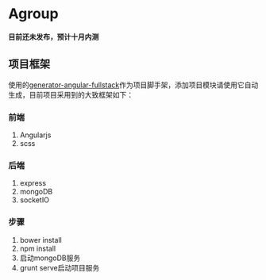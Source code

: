 # Agroup

**目前还未发布，预计十月内测**

## 项目框架

使用的[generator-angular-fullstack](https://github.com/DaftMonk/generator-angular-fullstack)作为项目脚手架，添加项目模块请使用它自动生成，目前项目采用到的大致框架如下：

### 前端

1. Angularjs
2. scss 

### 后端

1. express
2. mongoDB
2. socketIO

### 步骤

1. bower install
2. npm install
3. 启动mongoDB服务
4. grunt serve启动项目服务
